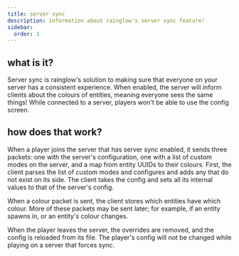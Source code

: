 ```yaml
---
title: server sync
description: information about rainglow's server sync feature!
sidebar:
  order: 3
---
```


## what is it?

Server sync is rainglow's solution to making sure that everyone on your server has a consistent experience. When enabled, the server will inform clients about the colours of entities, meaning everyone sees the same things! While connected to a server, players won't be able to use the config screen.

## how does that work?

When a player joins the server that has server sync enabled, it sends three packets: one with the server's configuration, one with a list of custom modes on the server, and a map from entity UUIDs to their colours. First, the client parses the list of custom modes and configures and adds any that do not exist on its side. The client takes the config and sets all its internal values to that of the server's config.

When a colour packet is sent, the client stores which entities have which colour. More of these packets may be sent later; for example, if an entity spawns in, or an entity's colour changes.

When the player leaves the server, the overrides are removed, and the config is reloaded from its file. The player's config will not be changed while playing on a server that forces sync.
